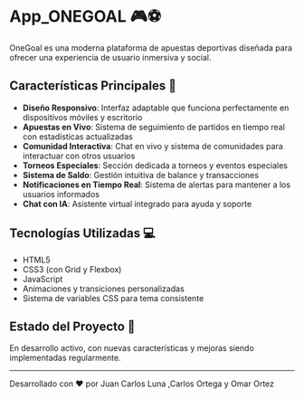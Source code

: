 # App_ONEGOAL 🎮⚽

OneGoal es una moderna plataforma de apuestas deportivas diseñada para ofrecer una experiencia de usuario inmersiva y social. 

## Características Principales 🌟

- **Diseño Responsivo**: Interfaz adaptable que funciona perfectamente en dispositivos móviles y escritorio
- **Apuestas en Vivo**: Sistema de seguimiento de partidos en tiempo real con estadísticas actualizadas
- **Comunidad Interactiva**: Chat en vivo y sistema de comunidades para interactuar con otros usuarios
- **Torneos Especiales**: Sección dedicada a torneos y eventos especiales
- **Sistema de Saldo**: Gestión intuitiva de balance y transacciones
- **Notificaciones en Tiempo Real**: Sistema de alertas para mantener a los usuarios informados
- **Chat con IA**: Asistente virtual integrado para ayuda y soporte

## Tecnologías Utilizadas 💻

- HTML5
- CSS3 (con Grid y Flexbox)
- JavaScript
- Animaciones y transiciones personalizadas
- Sistema de variables CSS para tema consistente

## Estado del Proyecto 🚀

En desarrollo activo, con nuevas características y mejoras siendo implementadas regularmente.

---
Desarrollado con ❤️ por Juan Carlos Luna ,Carlos Ortega y Omar Ortez
